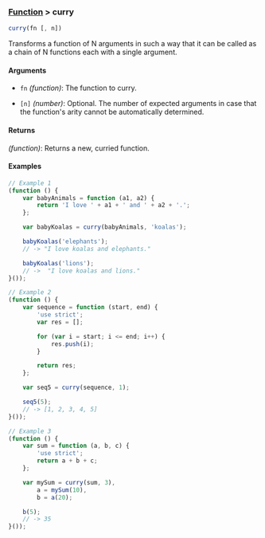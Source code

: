 ### [Function](../) > curry

```js
curry(fn [, n])
```
Transforms a function of N arguments in such a way that it can be called as a chain of N functions each with a single argument.

#### Arguments

- `fn` _(function)_: The function to curry.

- `[n]` _(number)_: Optional. The number of expected arguments in case that the function's arity cannot be automatically determined.

#### Returns

_(function)_: Returns a new, curried function.

#### Examples
```js
// Example 1
(function () {
    var babyAnimals = function (a1, a2) {
        return 'I love ' + a1 + ' and ' + a2 + '.';
    };

    var babyKoalas = curry(babyAnimals, 'koalas');

    babyKoalas('elephants');
    // -> "I love koalas and elephants."

    babyKoalas('lions');
    // ->  "I love koalas and lions."
}());

// Example 2
(function () {
    var sequence = function (start, end) {
        'use strict';
        var res = [];

        for (var i = start; i <= end; i++) {
            res.push(i);
        }

        return res;
    };

    var seq5 = curry(sequence, 1);

    seq5(5);
    // -> [1, 2, 3, 4, 5]
}());

// Example 3
(function () {
    var sum = function (a, b, c) {
        'use strict';
        return a + b + c;
    };

    var mySum = curry(sum, 3),
        a = mySum(10),
        b = a(20);

    b(5);
    // -> 35
}());
```
